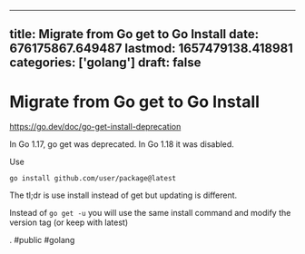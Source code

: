 
---
title: Migrate from Go get to Go Install
date: 676175867.649487
lastmod: 1657479138.418981
categories: ['golang']
draft: false
---


# Migrate from Go get to Go Install
https://go.dev/doc/go-get-install-deprecation

In Go 1.17, go get was deprecated.
In Go 1.18 it was disabled.

Use 
```
go install github.com/user/package@latest
```

The tl;dr is use install instead of get but updating is different.

Instead of `go get -u` you will use the same install command and modify the version tag (or keep with latest)

. #public #golang

<!-- {BearID:D0A2DCBF-4895-4DBB-9298-077C88CB700E-49872-00002285414AAA31} -->
